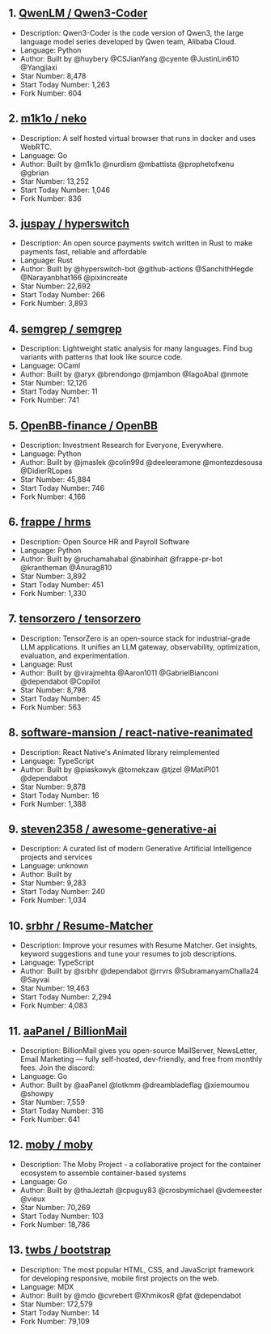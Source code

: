 ## 1. [QwenLM / Qwen3-Coder](https://github.com/QwenLM/Qwen3-Coder)
- Description: Qwen3-Coder is the code version of Qwen3, the large language model series developed by Qwen team, Alibaba Cloud.
- Language: Python
- Author: Built by @huybery @CSJianYang @cyente @JustinLin610 @Yangjiaxi
- Star Number: 8,478
- Start Today Number: 1,263
- Fork Number: 604

## 2. [m1k1o / neko](https://github.com/m1k1o/neko)
- Description: A self hosted virtual browser that runs in docker and uses WebRTC.
- Language: Go
- Author: Built by @m1k1o @nurdism @mbattista @prophetofxenu @gbrian
- Star Number: 13,252
- Start Today Number: 1,046
- Fork Number: 836

## 3. [juspay / hyperswitch](https://github.com/juspay/hyperswitch)
- Description: An open source payments switch written in Rust to make payments fast, reliable and affordable
- Language: Rust
- Author: Built by @hyperswitch-bot @github-actions @SanchithHegde @Narayanbhat166 @pixincreate
- Star Number: 22,692
- Start Today Number: 266
- Fork Number: 3,893

## 4. [semgrep / semgrep](https://github.com/semgrep/semgrep)
- Description: Lightweight static analysis for many languages. Find bug variants with patterns that look like source code.
- Language: OCaml
- Author: Built by @aryx @brendongo @mjambon @IagoAbal @nmote
- Star Number: 12,126
- Start Today Number: 11
- Fork Number: 741

## 5. [OpenBB-finance / OpenBB](https://github.com/OpenBB-finance/OpenBB)
- Description: Investment Research for Everyone, Everywhere.
- Language: Python
- Author: Built by @jmaslek @colin99d @deeleeramone @montezdesousa @DidierRLopes
- Star Number: 45,884
- Start Today Number: 746
- Fork Number: 4,166

## 6. [frappe / hrms](https://github.com/frappe/hrms)
- Description: Open Source HR and Payroll Software
- Language: Python
- Author: Built by @ruchamahabal @nabinhait @frappe-pr-bot @krantheman @Anurag810
- Star Number: 3,892
- Start Today Number: 451
- Fork Number: 1,330

## 7. [tensorzero / tensorzero](https://github.com/tensorzero/tensorzero)
- Description: TensorZero is an open-source stack for industrial-grade LLM applications. It unifies an LLM gateway, observability, optimization, evaluation, and experimentation.
- Language: Rust
- Author: Built by @virajmehta @Aaron1011 @GabrielBianconi @dependabot @Copilot
- Star Number: 8,798
- Start Today Number: 45
- Fork Number: 563

## 8. [software-mansion / react-native-reanimated](https://github.com/software-mansion/react-native-reanimated)
- Description: React Native's Animated library reimplemented
- Language: TypeScript
- Author: Built by @piaskowyk @tomekzaw @tjzel @MatiPl01 @dependabot
- Star Number: 9,878
- Start Today Number: 16
- Fork Number: 1,388

## 9. [steven2358 / awesome-generative-ai](https://github.com/steven2358/awesome-generative-ai)
- Description: A curated list of modern Generative Artificial Intelligence projects and services
- Language: unknown
- Author: Built by 
- Star Number: 9,283
- Start Today Number: 240
- Fork Number: 1,034

## 10. [srbhr / Resume-Matcher](https://github.com/srbhr/Resume-Matcher)
- Description: Improve your resumes with Resume Matcher. Get insights, keyword suggestions and tune your resumes to job descriptions.
- Language: TypeScript
- Author: Built by @srbhr @dependabot @rrvrs @SubramanyamChalla24 @Sayvai
- Star Number: 19,463
- Start Today Number: 2,294
- Fork Number: 4,083

## 11. [aaPanel / BillionMail](https://github.com/aaPanel/BillionMail)
- Description: BillionMail gives you open-source MailServer, NewsLetter, Email Marketing — fully self-hosted, dev-friendly, and free from monthly fees. Join the discord:
- Language: Go
- Author: Built by @aaPanel @lotkmm @dreambladeflag @xiemoumou @showpy
- Star Number: 7,559
- Start Today Number: 316
- Fork Number: 641

## 12. [moby / moby](https://github.com/moby/moby)
- Description: The Moby Project - a collaborative project for the container ecosystem to assemble container-based systems
- Language: Go
- Author: Built by @thaJeztah @cpuguy83 @crosbymichael @vdemeester @vieux
- Star Number: 70,269
- Start Today Number: 103
- Fork Number: 18,786

## 13. [twbs / bootstrap](https://github.com/twbs/bootstrap)
- Description: The most popular HTML, CSS, and JavaScript framework for developing responsive, mobile first projects on the web.
- Language: MDX
- Author: Built by @mdo @cvrebert @XhmikosR @fat @dependabot
- Star Number: 172,579
- Start Today Number: 14
- Fork Number: 79,109